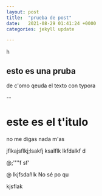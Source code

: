 ```yaml
---
layout: post
title:  "prueba de post"
date:   2021-08-29 01:41:24 +0000
categories: jekyll update

---
```




h

## esto es una pruba

de c'omo qeuda el texto con typora

--

# este es el t'itulo

no me digas nada m'as

jflkajsflkj;lsakfj ksalflk lkfdalkf d

@;''''f sf'



@  lkjfsdañlk No sé po qu

kjsflak 

